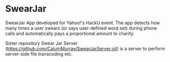 SwearJar
========

SwearJar App developed for Yahoo!'s HackU event.  The app detects how many times a user swears (or says user-defined word set) during phone calls and automatically pays a proportional amount to charity.

Sister repository Swear Jar Server (https://github.com/CalumMurray/SwearJarServer.git) is a server to perform server-side file transcoding etc.
